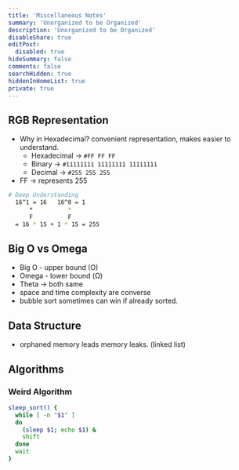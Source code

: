 ```yaml
---
title: 'Miscellaneous Notes'
summary: 'Unorganized to be Organized'
description: 'Unorganized to be Organized'
disableShare: true
editPost:
  disabled: true
hideSummary: false
comments: false
searchHidden: true
hiddenInHomeList: true
private: true
---
```


## RGB Representation

- Why in Hexadecimal? convenient representation, makes easier to understand.
  - Hexadecimal -> `#FF FF FF`
  - Binary -> `#11111111 11111111 11111111`
  - Decimal -> `#255 255 255`
- FF -> represents 255

```bash
# Deep Understanding
  16^1 = 16   16^0 = 1
      *          *
      F          F
  = 16 * 15 + 1 * 15 = 255
```

## Big O vs Omega

- Big O - upper bound (O)
- Omega - lower bound (Ω)
- Theta -> both same
- space and time complexity are converse
- bubble sort sometimes can win if already sorted.

## Data Structure

- orphaned memory leads memory leaks. (linked list)

## Algorithms

### Weird Algorithm

```bash
sleep_sort() {
  while [ -n "$1" ]
  do
    (sleep $1; echo $1) &
    shift
  done
  wait
}
```
